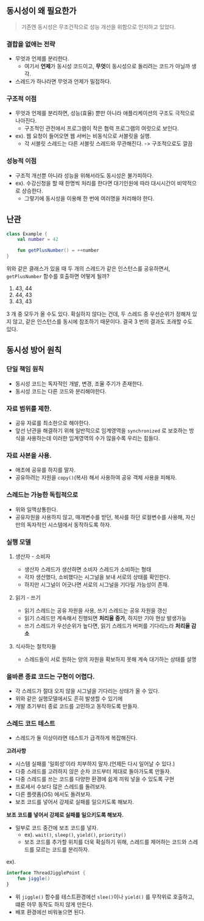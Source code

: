 ## 동시성이 왜 필요한가

> 기존엔 동시성은 무조건적으로 성능 개선을 위함으로 인지하고 있었다.

### 결합을 없애는 전략

- 무엇과 언제를 분리한다.
    - 여기서 **언제**가 동시성 코드이고, **무엇**이 동시성으로 돌리려는 코드가 아닐까 생각.
- 스레드가 하나라면 무엇과 언제가 밀접하다.

### 구조적 이점

- 무엇과 언제를 분리하면, 성능(효율) 뿐만 아니라 애플리케이션의 구조도 극적으로 나아진다.
    - 구조적인 관전에서 프로그램이 작은 협력 프로그램의 여럿으로 보인다.
- ex). 웹 요청이 들어오면 웹 서버는 비동식으로 서블릿을 실행.
    - 각 서블릿 스레드는 다른 서블릿 스레드와 무관해진다. -> 구조적으로도 깔끔

### 성능적 이점

- 구조적 개선뿐 아니라 성능을 위해서라도 동시성은 불가피하다.
- ex). 수강신청을 할 때 한명씩 처리를 한다면 대기인원에 따라 대시시간이 비약적으로 상승한다.
    - 그렇기에 동시성을 이용해 한 번에 여러명을 처리해야 한다.

## 난관

```kotlin
class Example {
    val number = 42

    fun getPlusNumber() = ++number
}
```

위와 같은 클래스가 있을 때 두 개의 스레드가 같은 인스턴스를 공유하면서,
`getPlusNumber` 함수를 호출하면 어떻게 될까?

1. 43, 44
2. 44, 43
3. 43, 43

3 개 중 모두가 올 수도 있다. 확실하지 않다는 건데,
두 스레드 중 우선순위가 정해져 있지 않고, 같은 인스턴스를 동시에 참조하기 때문이다.
결국 3 번의 결과도 초래할 수도 있다.

## 동시성 방어 원칙

### 단일 책임 원칙

- 동시성 코드는 독자적인 개발, 변경, 조율 주기가 존재한다.
- 동시성 코드는 다른 코드와 분리해야한다.

### 자료 범위를 제한.

- 공유 자료를 최소한으로 해야한다.
- 앞선 난관을 해결하기 위해 일반적으로 임계영역을 `synchronized` 로 보호하는 방식을 사용하는데 이러한 임계영역의 수가 많을수록 우리는 힘들다.

### 자료 사본을 사용.

- 애초에 공유를 하지를 말자.
- 공유하려는 자원을 `copy()`(복사) 해서 사용하여 공유 객체 사용을 피해자.

### 스레드는 가능한 독립적으로

- 위와 일맥상통한다.
- 공유자원을 사용하지 않고, 매개변수를 받던, 복사를 하던 로컬변수를 사용해, 자신만의 독자적인 시스템에서 동작하도록 하자.

### 실행 모델

1. 생산자 - 소비자
   - 생산자 스레드가 생산하면 소비자 스레드가 소비하는 형태
   - 각자 생산했다, 소비했다는 시그널을 보내 서로의 상태를 확인한다.
   - 하지만 시그널이 어긋나면 서로의 시그널을 기다릴 가능성이 존재.

2. 읽기 - 쓰기
   - 읽기 스레드는 공유 자원을 사용, 쓰기 스레드는 공유 자원을 갱신
   - 읽기 스레드만 계속해서 진행되면 **처리율 증가**, 하지만 기아 현상 발생가능
   - 쓰기 스레드가 우선순위가 높다면, 읽기 스레드가 버퍼를 기다리느라 **처리율 감소**

3. 식사하는 철학자들
   - 스레드들이 서로 원하는 양의 자원을 확보하지 못해 계속 대기하는 상태를 설명

### 올바른 종료 코드는 구현이 어렵다.

- 각 스레드가 절대 오지 않을 시그널을 기다리는 상태가 올 수 있다.
- 위와 같은 실행모델에서도 흔히 발생할 수 있기에
- 개발 초기부터 종료 코드를 고민하고 동작하도록 만들자.

### 스레드 코드 테스트

- 스레드가 둘 이상이라면 테스트가 급격하게 복잡해진다.

**고려사항**
- 시스템 실패를 '일회성'이라 치부하지 말자.(언제든 다시 일어날 수 있다.)
- 다중 스레드를 고려하지 않은 순차 코드부터 제대로 돌아가도록 만들자.
- 다중 스레드를 쓰는 코드를 다양한 환경에 쉽게 끼워 넣을 수 있도록 구현
- 프로세서 수보다 많은 스레드를 돌려보자.
- 다른 플랫폼(OS) 에서도 돌려보자.
- 보조 코드를 넣어서 강제로 실패를 일으키도록 해보자.


**보조 코드를 넣어서 강제로 실패를 일으키도록 해보자.**
- 일부로 코드 중간에 보조 코드를 넣자.
  - ex). `wait()`, `sleep()`, `yield()`, `priority()`
  - 보조 코드를 추가할 위치를 더욱 확실하기 위해, 스레드를 제어하는 코드와 스레드를 모르는 코드를 분리하자.

ex).
```kotlin
interface ThreadJigglePoint {
    fun jiggle()
}
```

- 위 `jiggle()` 함수를 테스트환경에선 `slee()`이나 `yield()` 를 무작위로 호출하고, 떄론 아무 동작도 하지 않게 만든다.
- 배포 환경에선 비워놓으면 된다.

